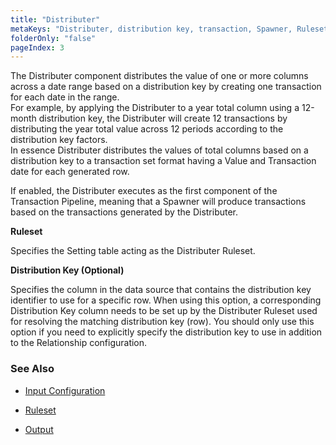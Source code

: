 ```yaml
---
title: "Distributer"
metaKeys: "Distributer, distribution key, transaction, Spawner, Ruleset, Setting table, Relationship"
folderOnly: "false"
pageIndex: 3
---
```



The Distributer component distributes the value of one or more columns across a date range based on a distribution key by creating one transaction for each date in the range.  
For example, by applying the Distributer to a year total column using a 12-month distribution key, the Distributer will create 12 transactions by distributing the year total value across 12 periods according to the distribution key factors.  
In essence Distributer distributes the values of total columns based on a distribution key to a transaction set format having a Value and Transaction date for each generated row.

If enabled, the Distributer executes as the first component of the Transaction Pipeline, meaning that a Spawner will produce transactions based on the transactions generated by the Distributer.
<br/>

**Ruleset**

Specifies the Setting table acting as the Distributer Ruleset.
<br/>

**Distribution Key (Optional)**

Specifies the column in the data source that contains the distribution key identifier to use for a specific row. When using this option, a corresponding Distribution Key column needs to be set up by the Distributer Ruleset used for resolving the matching distribution key (row). You should only use this option if you need to explicitly specify the distribution key to use in addition to the Relationship configuration.
<br/>

### See Also 

* [Input Configuration](distributer/inputconfig.md)

* [Ruleset](distributer/ruleset.md)

* [Output](distributer/output.md)